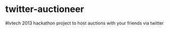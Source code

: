 twitter-auctioneer
==================

#lvtech 2013 hackathon project to host auctions with your friends via twitter